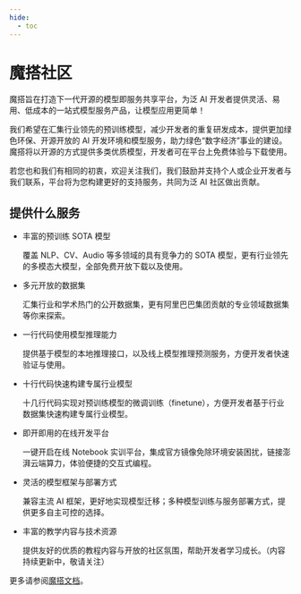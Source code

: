 ```yaml
---
hide:
  - toc
---
```


# 魔搭社区

魔搭旨在打造下一代开源的模型即服务共享平台，为泛 AI 开发者提供灵活、易用、低成本的一站式模型服务产品，让模型应用更简单！

我们希望在汇集行业领先的预训练模型，减少开发者的重复研发成本，提供更加绿色环保、开源开放的 AI 开发环境和模型服务，助力绿色“数字经济”事业的建设。
魔搭将以开源的方式提供多类优质模型，开发者可在平台上免费体验与下载使用。

若您也和我们有相同的初衷，欢迎关注我们，我们鼓励并支持个人或企业开发者与我们联系，平台将为您构建更好的支持服务，共同为泛 AI 社区做出贡献。

## 提供什么服务

- 丰富的预训练 SOTA 模型

    覆盖 NLP、CV、Audio 等多领域的具有竞争力的 SOTA 模型，更有行业领先的多模态大模型，全部免费开放下载以及使用。

- 多元开放的数据集

    汇集行业和学术热门的公开数据集，更有阿里巴巴集团贡献的专业领域数据集等你来探索。

- 一行代码使用模型推理能力

    提供基于模型的本地推理接口，以及线上模型推理预测服务，方便开发者快速验证与使用。

- 十行代码快速构建专属行业模型

    十几行代码实现对预训练模型的微调训练（finetune），方便开发者基于行业数据集快速构建专属行业模型。

- 即开即用的在线开发平台

    一键开启在线 Notebook 实训平台，集成官方镜像免除环境安装困扰，链接澎湃云端算力，体验便捷的交互式编程。

- 灵活的模型框架与部署方式

    兼容主流 AI 框架，更好地实现模型迁移；多种模型训练与服务部署方式，提供更多自主可控的选择。

- 丰富的教学内容与技术资源

    提供友好的优质的教程内容与开放的社区氛围，帮助开发者学习成长。（内容持续更新中，敬请关注）

更多请参阅[魔搭文档](https://modelscope.cn/docs)。
